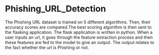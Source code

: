 # Phishing_URL_Detection

The Phishing URL dataset is trained on 5 different algorithms. Then, their accuracy scores are compared.The best scoring algorithm is then sent to the flasking application. The flask application is written in python. When a user inputs an url, it goes through the feature extraction process and then these features are fed to the model to give an output. The output relates to the fact whether the url is Phishing or not.
